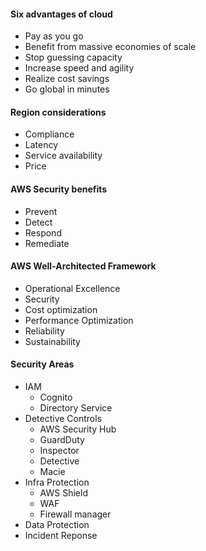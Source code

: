 #### Six advantages of cloud
- Pay as you go
- Benefit from massive economies of scale
- Stop guessing capacity
- Increase speed and agility
- Realize cost savings
- Go global in minutes

#### Region considerations
- Compliance
- Latency
- Service availability
- Price

#### AWS Security benefits
- Prevent
- Detect
- Respond
- Remediate

#### AWS Well-Architected Framework
- Operational Excellence
- Security
- Cost optimization
- Performance Optimization
- Reliability
- Sustainability

#### Security Areas
- IAM
  - Cognito
  - Directory Service
- Detective Controls
  - AWS Security Hub 
  - GuardDuty
  - Inspector
  - Detective
  - Macie
- Infra Protection
  - AWS Shield
  - WAF
  - Firewall manager
- Data Protection
- Incident Reponse
